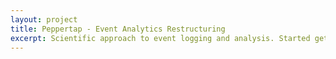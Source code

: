 ```yaml
---
layout: project
title: Peppertap - Event Analytics Restructuring
excerpt: Scientific approach to event logging and analysis. Started getting in depth insights about minutest of actions.
---
```


